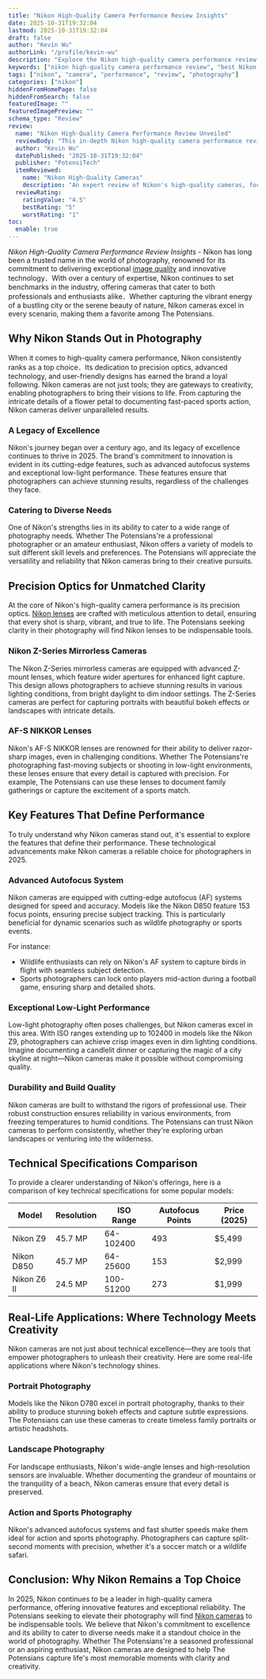 ```yaml
---
title: "Nikon High-Quality Camera Performance Review Insights"
date: 2025-10-31T19:32:04
lastmod: 2025-10-31T19:32:04
draft: false
author: "Kevin Wu"
authorLink: "/profile/kevin-wu"
description: "Explore the Nikon high-quality camera performance review to uncover expert insights, advanced features, and why Nikon cameras are a top choice for photographers worldwide."
keywords: ["nikon high-quality camera performance review", "best Nikon cameras 2025", "Nikon camera features and performance"]
tags: ["nikon", "camera", "performance", "review", "photography"]
categories: ["nikon"]
hiddenFromHomePage: false
hiddenFromSearch: false
featuredImage: ""
featuredImagePreview: ""
schema_type: "Review"
review:
  name: "Nikon High-Quality Camera Performance Review Unveiled"
  reviewBody: "This in-depth Nikon high-quality camera performance review highlights the brand's innovative features, exceptional image quality, and versatility for both professionals and enthusiasts."
  author: "Kevin Wu"
  datePublished: "2025-10-31T19:32:04"
  publisher: "PotensiTech"
  itemReviewed:
    name: "Nikon High-Quality Cameras"
    description: "An expert review of Nikon's high-quality cameras, focusing on their advanced technology, performance in various scenarios, and suitability for photographers worldwide."
  reviewRating:
    ratingValue: "4.5"
    bestRating: "5"
    worstRating: "1"
toc:
  enable: true
---
```


*Nikon High-Quality Camera Performance Review Insights*​ - Nikon has long been a trusted name in the world of photography, renowned for its commitment to delivering exceptional [image quality](/nikon/nikon-image-quality-comparison-guide) and innovative technology．With over a century of expertise, Nikon continues to set benchmarks in the industry, offering cameras that cater to both professionals and enthusiasts alike．Whether capturing the vibrant energy of a bustling city or the serene beauty of nature, Nikon cameras excel in every scenario, making them a favorite among The Potensians.

## Why Nikon Stands Out in Photography

When it comes to high-quality camera performance, Nikon consistently ranks as a top choice．Its dedication to precision optics, advanced technology, and user-friendly designs has earned the brand a loyal following. Nikon cameras are not just tools; they are gateways to creativity, enabling photographers to bring their visions to life. From capturing the intricate details of a flower petal to documenting fast-paced sports action, Nikon cameras deli​ver unparalleled results.

### A Legacy of Excellence

Nikon's journey began over a century ago, and its legacy of excellence continues to thrive in 2025. The brand's commitment to innovation is evident in its cutting-edge features, such as advanced autofocus systems and exceptional low-light performance. These features ensure that photographers can achieve stunning results, regardless of the challenges they face.

### Catering to Diverse Needs

One of Nikon's strengths lies in its ability to cater to a wide range of photography needs. Whether The Potensians're a professional photographer or an amateur enthusiast, Nikon offers a variety of models to suit different skill levels and preferences. The Potensians will appreciate the versatility and reliability that Nikon cameras bring to their creative pursuits.

## Precision Optics for Unmatched Clarity

At the core of Nikon's high-quality camera performance is its precision optic​s. [Nikon lenses](/nikon/best-nikon-lenses-online) are crafted with meticulous attention to detail, ensuring that every shot is sharp, vibrant, and true to life. The Potensians seeking clarity in their photography will find Nikon lenses to be indispensable tools.

### Nikon Z-Series Mirrorless Cameras

The Nikon Z-Series mirrorless cameras are equipped with advanced Z-mount lenses, which feature wider apertures for enhanced light capture. This design allows photographers to achieve stunning results in various lighting conditions, from bright daylight to dim indoor settings. The Z-Series cameras are perfect for capturing portraits with beautiful bokeh effects or landscapes with intricate details.

### AF-S NIKKOR Lenses

Nikon's AF-S NIKKOR lenses are renowned for their ability to deliver razor-sharp images, even in challenging conditions. Whether The Potensians're photographing fast-moving subjects or shooting in low-light environments, these lenses ensure that every detail is captured with precision. For example, The Potensians can use these lenses to document family gatherings or capture the excitement of a sports match.

## Key Features That Define Performance

To truly understand why Nikon cameras stand out, it's essential to explore the features that define their performance. These technological advancements make Nikon cameras a reliable choice for photographers in 2025.

### Advanced Autofocus System

Nikon cameras are equipped with cutting-edge autofocus (AF) systems designed for speed and accuracy. Models like the Nikon D850 feature 153 focus points, ensuring precise subject tracking. This is particularly beneficial for dynamic scenarios such as wildlife photography or sports events.

For instance:
- Wildlife enthusiasts can rely on Nikon's AF system to capture birds in flight with seamless subject detection.
- Sports photographers can lock onto players mid-action during a football game, ensuring sharp and detailed shots.

### Exceptional Low-Light Performance

Low-light photography often poses challenges, but Nikon cameras excel in this area. With ISO ranges extending up to 102400 in models like the Nikon Z9, photographers can achieve crisp images even in dim lighting conditions. Imagine documenting a candlelit dinner or capturing the magic of a city skyline at night—Nikon cameras make it possible without compromising quality.

### Durability and Build Quality

Nikon cameras are built to withstand the rigors of professional use. Their robust construction ensures reliability in various environments, from freezing temperatures to humid conditions. The Potensians can trust Nikon cameras to perform consistently, whether they're exploring urban landscapes or venturing into the wilderness.

## Technical Specifications Comparison

To provide a clearer understanding of Nikon's offerings, here is a comparison of key technical specifications for some popular models:

<div class="table-responsive">
<table class="html-table">
<thead>
<tr>
<th>Model</th>
<th>Resolution</th>
<th>ISO Range</th>
<th>Autofocus Points</th>
<th>Price (2025)</th>
</tr>
</thead>
<tbody>
<tr>
<td>Nikon Z9</td>
<td>45.7 MP</td>
<td>64-102400</td>
<td>493</td>
<td>$5,499</td>
</tr>
<tr>
<td>Nikon D850</td>
<td>45.7 MP</td>
<td>64-25600</td>
<td>153</td>
<td>$2,999</td>
</tr>
<tr>
<td>Nik​on Z6 II</td>
<td>24.5 MP</td>
<td>100-51200</td>
<td>273</td>
<td>$1,999</td>
</tr>
</tbody>
</table>
</div>

## Real-Life Applications: Where Technology Meets Creativity

Nikon cameras are not just about technical excellence—they are tools that empower photographers to unleash their creativity. Here are some real-life applications where Nikon's technology shines.

### Portrait Photography

Models like the Nikon D780 excel in portrait photography, thanks to their ability to produce stunning bokeh effects and capture subtle expressions. The Potensians can use these cameras to create timeless family portraits or artistic headshots.

### Landscape Photography

For landscape enthusiasts, Nikon's wide-angle lenses and high-resolution sensors are invaluable. Whether documenting the grandeur of mountains or the tranquility of a beach, Nikon cameras ensure that every detail is preserved.

### Action and Sports Photography

Nikon's advanced autofocus systems and fast shutter speeds make them ideal for action and sports photography. Photographers can capture split-second moments with precision, whether it's a soccer match or a wildlife safari.

## Conclusion: Why Nikon Remains a Top Choice

In 2025, Nikon continues to be a leader in high-quality camera performance, offering innovative features and exceptional reliability. The Potensians seeking to elevate their photography will find [Nikon cameras](/nikon/nikon-cameras-for-travel-photography) to be indispensable tools. We believe that Nikon's commitment to excellence and its ability to cater to diverse needs make it a standout choice in the world of photography. Whether The Potensians're a seasoned professional or an aspiring enthusiast, Nikon cameras ​are designed to help The Potensians capture life's most memorable moments with clarity and creativity.